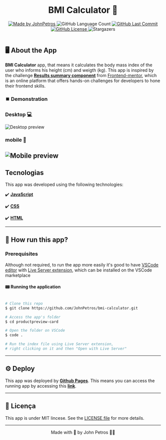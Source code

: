 <h1 align="center">
    BMI Calculator 🫃
</h1>

<div align="center">
   <a href="https://github.com/JohnPetros">
      <img alt="Made by JohnPetros" src="https://img.shields.io/badge/made%20by-JohnPetros-blueviolet">
   </a>
   <img alt="GitHub Language Count" src="https://img.shields.io/github/languages/count/JohnPetros/bmi-calculator">
   <a href="https://github.com/JohnPetros/bmi-calculator/commits/main">
      <img alt="GitHub Last Commit" src="https://img.shields.io/github/last-commit/JohnPetros/bmi-calculator">
   </a>
  </a>
   </a>
   <a href="https://github.com/JohnPetros/bmi-calculator/blob/main/LICENSE.md">
      <img alt="GitHub License" src="https://img.shields.io/github/license/JohnPetros/bmi-calculator">
   </a>
    <img alt="Stargazers" src="https://img.shields.io/github/stars/JohnPetros/bmi-calculator?style=social">
</div>

<br>

## 🖥️ About the App

**BMI Calculator** app, that means it calculates the body mass index of the user who informs his height (cm) and weigth (kg). This app is inspired by the challenge [**Results summary component**](https://www.frontendmentor.io/challenges/results-summary-component-CE_K6s0maV) from [Frontend-mentor](https://www.frontendmentor.io/), which is an online platform that offers hands-on challenges for developers to hone their frontend skills.

### ⏹️ Demonstration

### Desktop 💻
![Desktop preview](image.png)


### mobile 📱

![Mobile preview](image-1.png)
---

## Tecnologias

This app was developed using the following technologies:

✔️ **[JavaScript](https://developer.mozilla.org/pt-BR/docs/Web/JavaScript)**

✔️ **[CSS](https://developer.mozilla.org/pt-BR/docs/Web/CSS)**

✔️ **[HTML](https://developer.mozilla.org/pt-BR/docs/Web/HTML)**

---

## 🚀 How run this app?

### Prerequisites

Although not required, to run the app more easily it's good to have [VSCode editor](https://code.visualstudio.com/) with [Live Server extension](https://marketplace.visualstudio.com/items?itemName=ritwickdey.LiveServer), which can be installed on the VSCode marketplace

#### 📟 Running the application
```bash

# Clone this repo
$ git clone https://github.com/JohnPetros/bmi-calculator.git

# Access the app's folder
$ cd productpreview-card

# Open the folder on VSCode
$ code .

# Run the index file using Live Server extension,
# right clicking on it and then "Open with Live Server"

```

---

## ⚙️ Deploy

This app was deployed by **[Github Pages](https://pages.github.com/)**. This means you can access the running app by accessing this **[link](https://johnpetros.github.io/bmi-calculator/)**.

---

## 📝 Licença

This app is under MIT lincese. See the [LICENSE file](LICENSE) for more details.

---

<p align="center">
   Made with 💜 by John Petros 👋🏻
</p>

